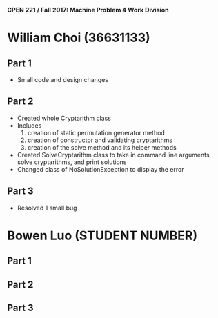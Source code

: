 **CPEN 221 / Fall 2017: Machine Problem 4 Work Division**

William Choi (36631133)
===

Part 1
---
- Small code and design changes

Part 2
---
- Created whole Cryptarithm class
- Includes 
	1) creation of static permutation generator method
	2) creation of constructor and validating cryptarithms
	3) creation of the solve method and its helper methods
- Created SolveCryptarithm class to take in command line arguments, solve cryptarithms, and print solutions
- Changed class of NoSolutionException to display the error

Part 3
---
- Resolved 1 small bug


Bowen Luo (STUDENT NUMBER)
===

Part 1
---

Part 2
---

Part 3
---